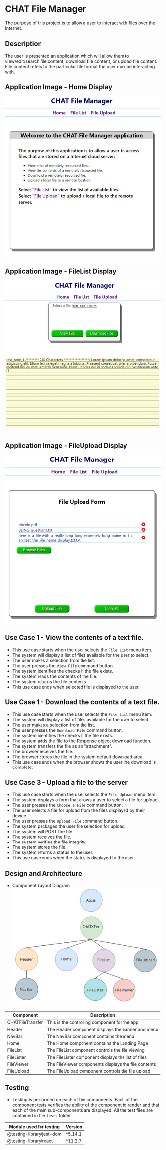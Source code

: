 # CHAT File Manager

The purpose of this project is to allow a user to interact with files over the Internet.

## Description

The user is presented an application which will allow them to view/edit/search file content, download file content, or upload file content. File content refers to the particular file format the user may be interacting with.

## Application Image - Home Display

![Component Layout](https://github.com/ocsfwarch/chat_file_transfer_client/blob/master/Project_Docs/app_image_1.png?raw=true)

## Application Image - FileList Display

![Component Layout](https://github.com/ocsfwarch/chat_file_transfer_client/blob/master/Project_Docs/app_image_2.PNG?raw=true)

## Application Image - FileUpload Display

![Component Layout](https://github.com/ocsfwarch/chat_file_transfer_client/blob/master/Project_Docs/app_image_3.PNG?raw=true)

## Use Case 1 - View the contents of a text file.

- This use case starts when the user selects the `File List` menu item.
- The system will display a list of files available for the user to select.
- The user makes a selection from the list.
- The user presses the `View File` command button.
- The system identifies the checks if the file exists.
- The system reads the contents of the file.
- The system returns the file contents.
- This use case ends when selected file is displayed to the user.

## Use Case 1 - Download the contents of a text file.

- This use case starts when the user selects the `File List` menu item.
- The system will display a list of files available for the user to select.
- The user makes a selection from the list.
- The user presses the `Download File` command button.
- The system identifies the checks if the file exists.
- The system adds the file to the Response object download function.
- The system transfers the file as an "attachment".
- The browser receives the file.
- The browser stores the file in the system default download area.
- This use case ends when the browser shows the user the download is complete.

## Use Case 3 - Upload a file to the server

- This use case starts when the user selects the `File Upload` menu item.
- The system displays a form that allows a user to select a file for upload.
- The user presses the `Choose a File` command button.
- The user selects a file for upload from the files displayed by their device.
- The user presses the `Upload File` command button.
- The system packages the user file selection for upload.
- The system will POST the file.
- The system receives the file.
- The system verifies the file integrity.
- The system stores the file.
- The system returns a status to the user.
- This use case ends when the status is displayed to the user.

## Design and Architecture

- Component Layout Diagram
  ![Component Layout](https://github.com/ocsfwarch/chat_file_transfer_client/blob/master/Project_Docs/component_layout.png)

| Component        | Description                                          |
| ---------------- | ---------------------------------------------------- |
| CHATFileTransfer | This is the controlling component for the app        |
| Header           | The Header component displays the banner and menu    |
| NavBar           | The NavBar component contains the menu               |
| Home             | The Home component contains the Landing Page         |
| FileList         | The FileList component controls the file viewing     |
| FileLister       | The FileLister component displays the list of files  |
| FileViewer       | The FileViewer components displays the file contents |
| FileUpload       | The FileUpload component controls the file upload    |

## Testing

- Testing is performed on each of the components. Each of the component tests verifies the ability of the component to render and that each of the main sub-components are displayed. All the test files are contained in the `tests` folder.

| Module used for testing   | Version |
| ------------------------- | ------- |
| @testing-library/jest-dom | ^5.14.1 |
| @testing-library/react    | ^11.2.7 |
